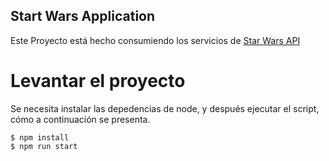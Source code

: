 ## Start Wars Application

Este Proyecto está hecho consumiendo los servicios de [Star Wars API](https://swapi.dev)

# Levantar el proyecto
Se necesita instalar las depedencias de node, y después ejecutar el script, cómo a continuación se presenta.
````
$ npm install
$ npm run start
````